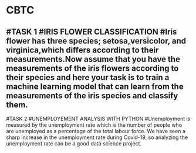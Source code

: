 # CBTC
#TASK 1
#IRIS FLOWER CLASSIFICATION
#Iris flower has three species; setosa,versicolor, and virginica,which differs according to their measurements.Now assume that you have the measurements of the iris flowers according to their species and here your task is to train a machine learning model that can learn from the measurements of the iris species and classify them.
-----------------------------------------------------------------------------------------------------------------------------------------------------------------------
#TASK 2
#UNEMPLOYEMENT ANALYSIS WITH PYTHON
#Unemployment is measured by the unemployment rate which is the number of people who are unemployed as a percentage of the total labour force. We have seen a sharp increase in the unemployment rate during Covid-19, so analyzing the unemployment rate can be a good data science project.
